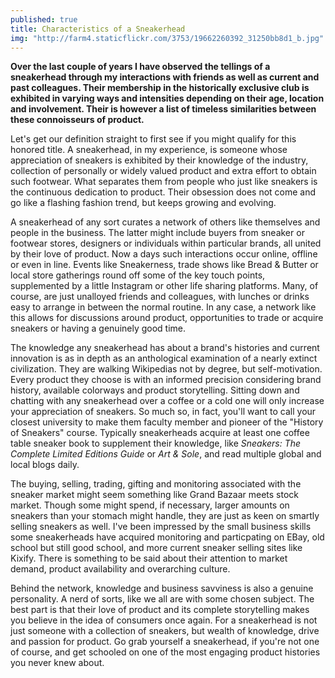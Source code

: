 ```yaml
---
published: true
title: Characteristics of a Sneakerhead
img: "http://farm4.staticflickr.com/3753/19662260392_31250bb8d1_b.jpg"
---
```

**Over the last couple of years I have observed the tellings of a sneakerhead through my interactions with friends as well as current and past colleagues. Their membership in the historically exclusive club is exhibited in varying ways and intensities depending on their age, location and involvement. Their is however a list of timeless similarities between these connoisseurs of product.**

Let's get our definition straight to first see if you might qualify for this honored title. A sneakerhead, in my experience, is someone whose appreciation of sneakers is exhibited by their knowledge of the industry, collection of personally or widely valued product and extra effort to obtain such footwear. What separates them from people who just like sneakers is the continuous dedication to product. Their obsession does not come and go like a flashing fashion trend, but keeps growing and evolving.

A sneakerhead of any sort curates a network of others like themselves and people in the business. The latter might include buyers from sneaker or footwear stores, designers or individuals within particular brands, all united by their love of product. Now a days such interactions occur online, offline or even in line. Events like Sneakerness, trade shows like Bread & Butter or local store gatherings round off some of the key touch points, supplemented by a little Instagram or other life sharing platforms. Many, of course, are just unalloyed friends and colleagues, with lunches or drinks easy to arrange in between the normal routine. In any case, a network like this allows for discussions around product, opportunities to trade or acquire sneakers or having a genuinely good time.

The knowledge any sneakerhead has about a brand's histories and current innovation is as in depth as an anthological examination of a nearly extinct civilization. They are walking Wikipedias not by degree, but self-motivation. Every product they choose is with an informed precision considering brand history, available colorways and product storytelling. Sitting down and chatting with any sneakerhead over a coffee or a cold one will only increase your appreciation of sneakers. So much so, in fact, you'll want to call your closest university to make them faculty member and pioneer of the "History of Sneakers" course. Typically sneakerheads acquire at least one coffee table sneaker book to supplement their knowledge, like *Sneakers: The Complete Limited Editions Guide* or *Art & Sole*, and read multiple global and local blogs daily.

The buying, selling, trading, gifting and monitoring associated with the sneaker market might seem something like Grand Bazaar meets stock market. Though some might spend, if necessary, larger amounts on sneakers than your stomach might handle, they are just as keen on smartly selling sneakers as well. I've been impressed by the small business skills some sneakerheads have acquired monitoring and particpating on EBay, old school but still good school, and more current sneaker selling sites like Kixify. There is something to be said about their attention to market demand, product availability and overarching culture.

Behind the network, knowledge and business savviness is also a genuine personality. A nerd of sorts, like we all are with some chosen subject. The best part is that their love of product and its complete storytelling makes you believe in the idea of consumers once again. For a sneakerhead is not just someone with a collection of sneakers, but wealth of knowledge, drive and passion for product. Go grab yourself a sneakerhead, if you're not one of course, and get schooled on one of the most engaging product histories you never knew about. 
